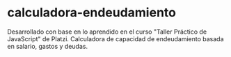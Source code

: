 # calculadora-endeudamiento
Desarrollado con base en lo aprendido en el curso "Taller Práctico de JavaScript" de Platzi. Calculadora de capacidad de endeudamiento basada en salario, gastos y deudas.
